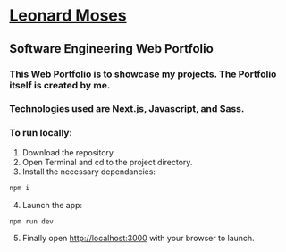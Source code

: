 
# [Leonard Moses](http://leonardmoses.com/)

## Software Engineering Web Portfolio

### This Web Portfolio is to showcase my projects. The Portfolio itself is created by me. 

### Technologies used are Next.js, Javascript, and Sass.

### To run locally: 
1. Download the repository.
2. Open Terminal and cd to the project directory.
3. Install the necessary dependancies:
```bash
npm i
```
4. Launch the app:
```bash
npm run dev
```
5. Finally open [http://localhost:3000](http://localhost:3000) with your browser to launch.
